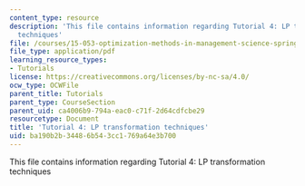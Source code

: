 ```yaml
---
content_type: resource
description: 'This file contains information regarding Tutorial 4: LP transformation
  techniques'
file: /courses/15-053-optimization-methods-in-management-science-spring-2013/ba190b2b34486b543cc1769a64e3b700_MIT15_053S13_tut04.pdf
file_type: application/pdf
learning_resource_types:
- Tutorials
license: https://creativecommons.org/licenses/by-nc-sa/4.0/
ocw_type: OCWFile
parent_title: Tutorials
parent_type: CourseSection
parent_uid: ca4006b9-794a-eac0-c71f-2d64cdfcbe29
resourcetype: Document
title: 'Tutorial 4: LP transformation techniques'
uid: ba190b2b-3448-6b54-3cc1-769a64e3b700
---
```

This file contains information regarding Tutorial 4: LP transformation techniques